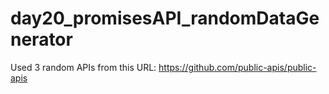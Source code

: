# day20_promisesAPI_randomDataGenerator
Used 3 random APIs from this URL: https://github.com/public-apis/public-apis
